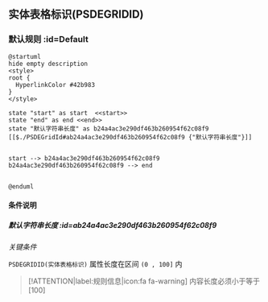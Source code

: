 ## 实体表格标识(PSDEGRIDID) <!-- {docsify-ignore-all} -->

   

### 默认规则 :id=Default

```plantuml
@startuml
hide empty description
<style>
root {
  HyperlinkColor #42b983
}
</style>

state "start" as start  <<start>>
state "end" as end <<end>>
state "默认字符串长度" as b24a4ac3e290df463b260954f62c08f9 [[$./PSDEGridId#ab24a4ac3e290df463b260954f62c08f9 {"默认字符串长度"}]]


start --> b24a4ac3e290df463b260954f62c08f9 
b24a4ac3e290df463b260954f62c08f9 --> end 


@enduml
```

#### 条件说明

##### 默认字符串长度 :id=ab24a4ac3e290df463b260954f62c08f9


*关键条件*


`PSDEGRIDID(实体表格标识)` 属性长度在区间 `(0 , 100]` 内

> [!ATTENTION|label:规则信息|icon:fa fa-warning]
> 内容长度必须小于等于[100]







